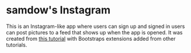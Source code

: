 # samdow's Instagram

This is an Instagram-like app where users can sign up and signed in users can post pictures to a feed 
that shows up when the app is opened. It was created from [this tutorial](https://www.youtube.com/watch?v=MpFO4Zr0EPE)
with Bootstraps extensions added from other tutorials.
